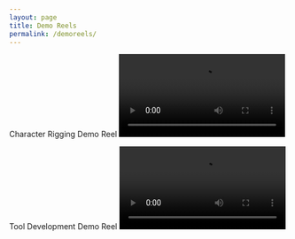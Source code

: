 ```yaml
---
layout: page
title: Demo Reels
permalink: /demoreels/
---
```

<meta name="twitter:card" content="summary" />
<meta name="twitter:site" content="@hoorayfor3d" />
<meta name="twitter:title" content="Demo Reels" />
<meta name="twitter:description" content="Some recent examples of my character rigging and tool development work in Maya." />
<meta name="twitter:image" content="http://www.hoorayfor3d.com/img/Header.png" />

Character Rigging Demo Reel
<video controls>
  <source src="https://storage.googleapis.com/hf3dweb/DemoReel_CharacterRigging_2016.mp4" type="video/mp4">
Your browser does not support the video tag.
</video>

Tool Development Demo Reel
<video controls>
  <source src="https://storage.googleapis.com/hf3dweb/DemoReel_ToolDevelopment_2016.mp4" type="video/mp4">
Your browser does not support the video tag.
</video>
